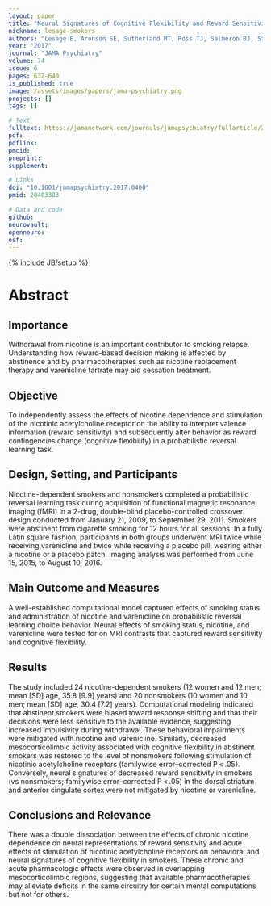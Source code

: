 ```yaml
---
layout: paper
title: "Neural Signatures of Cognitive Flexibility and Reward Sensitivity Following Nicotinic Receptor Stimulation in Dependent Smokers"
nickname: lesage-smokers
authors: "Lesage E, Aronson SE, Sutherland MT, Ross TJ, Salmeron BJ, Stein EA"
year: "2017"
journal: "JAMA Psychiatry"
volume: 74
issue: 6
pages: 632-640
is_published: true
image: /assets/images/papers/jama-psychiatry.png
projects: []
tags: []

# Text
fulltext: https://jamanetwork.com/journals/jamapsychiatry/fullarticle/2618129
pdf:
pdflink:
pmcid:
preprint:
supplement:

# Links
doi: "10.1001/jamapsychiatry.2017.0400"
pmid: 28403383

# Data and code
github:
neurovault:
openneuro:
osf:
---
```

{% include JB/setup %}

# Abstract
## Importance
Withdrawal from nicotine is an important contributor to smoking relapse. Understanding how reward-based decision making is affected by abstinence and by pharmacotherapies such as nicotine replacement therapy and varenicline tartrate may aid cessation treatment.

## Objective
To independently assess the effects of nicotine dependence and stimulation of the nicotinic acetylcholine receptor on the ability to interpret valence information (reward sensitivity) and subsequently alter behavior as reward contingencies change (cognitive flexibility) in a probabilistic reversal learning task.

## Design, Setting, and Participants
Nicotine-dependent smokers and nonsmokers completed a probabilistic reversal learning task during acquisition of functional magnetic resonance imaging (fMRI) in a 2-drug, double-blind placebo-controlled crossover design conducted from January 21, 2009, to September 29, 2011. Smokers were abstinent from cigarette smoking for 12 hours for all sessions. In a fully Latin square fashion, participants in both groups underwent MRI twice while receiving varenicline and twice while receiving a placebo pill, wearing either a nicotine or a placebo patch. Imaging analysis was performed from June 15, 2015, to August 10, 2016.

## Main Outcome and Measures
A well-established computational model captured effects of smoking status and administration of nicotine and varenicline on probabilistic reversal learning choice behavior. Neural effects of smoking status, nicotine, and varenicline were tested for on MRI contrasts that captured reward sensitivity and cognitive flexibility.

## Results
The study included 24 nicotine-dependent smokers (12 women and 12 men; mean [SD] age, 35.8 [9.9] years) and 20 nonsmokers (10 women and 10 men; mean [SD] age, 30.4 [7.2] years). Computational modeling indicated that abstinent smokers were biased toward response shifting and that their decisions were less sensitive to the available evidence, suggesting increased impulsivity during withdrawal. These behavioral impairments were mitigated with nicotine and varenicline. Similarly, decreased mesocorticolimbic activity associated with cognitive flexibility in abstinent smokers was restored to the level of nonsmokers following stimulation of nicotinic acetylcholine receptors (familywise error–corrected P < .05). Conversely, neural signatures of decreased reward sensitivity in smokers (vs nonsmokers; familywise error–corrected P < .05) in the dorsal striatum and anterior cingulate cortex were not mitigated by nicotine or varenicline.

## Conclusions and Relevance
There was a double dissociation between the effects of chronic nicotine dependence on neural representations of reward sensitivity and acute effects of stimulation of nicotinic acetylcholine receptors on behavioral and neural signatures of cognitive flexibility in smokers. These chronic and acute pharmacologic effects were observed in overlapping mesocorticolimbic regions, suggesting that available pharmacotherapies may alleviate deficits in the same circuitry for certain mental computations but not for others.
